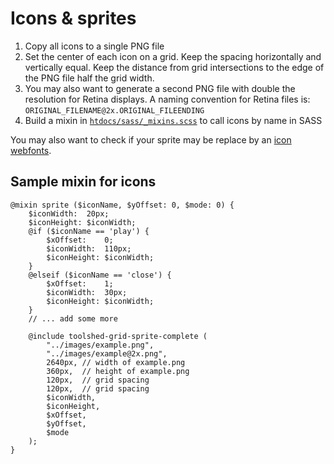 Icons & sprites
===============

1. Copy all icons to a single PNG file
2. Set the center of each icon on a grid. Keep the spacing horizontally and vertically equal. Keep the distance from grid intersections to the edge of the PNG file half the grid width.
3. You may also want to generate a second PNG file with double the resolution for Retina displays. A naming convention for Retina files is: `ORIGINAL_FILENAME@2x.ORIGINAL_FILEENDING`
4. Build a mixin in [`htdocs/sass/_mixins.scss`](../../htdocs/sass/_mixins.scss) to call icons by name in SASS

You may also want to check if your sprite may be replace by an [icon webfonts](webfonts.md).

Sample mixin for icons
----------------------

```
@mixin sprite ($iconName, $yOffset: 0, $mode: 0) {
	$iconWidth:  20px;
	$iconHeight: $iconWidth;
	@if ($iconName == 'play') {
		$xOffset:    0;
		$iconWidth:  110px;
		$iconHeight: $iconWidth;
	}
	@elseif ($iconName == 'close') {
		$xOffset:    1;
		$iconWidth:  30px;
		$iconHeight: $iconWidth;
	}
	// ... add some more

	@include toolshed-grid-sprite-complete (
		"../images/example.png",
		"../images/example@2x.png",
		2640px, // width of example.png
		360px,  // height of example.png
		120px,  // grid spacing
		120px,  // grid spacing
		$iconWidth,
		$iconHeight,
		$xOffset,
		$yOffset,
		$mode
	);
}
```
